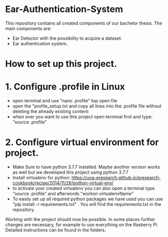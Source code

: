 # Ear-Authentication-System
This repository contains all created components of our bachelor thesis.
The main components are:
- Ear Detector with the possibility to acquire a dataset.
- Ear authentication system.

# How to set up this project.

# 1. Configure .profile in Linux
- open terminal and use "nano .profile" top open file
- open the "profile_setup.txt and copy all lines into the .profile file without deleting the already existing content:
- when ever you want to use this project open terminal first and type: "source .profile"

# 2. Configure virtual environment for project.
- Make Sure to have python 3.7.7 installed. Maybe another version works as well but we developed this project using python 3.7.7
- Install virtualenv for python: https://uoa-eresearch.github.io/eresearch-cookbook/recipe/2014/11/26/python-virtual-env/
- to activate your created virtualenv you can also open a terminal type "source .profile" and afterwords "workon virtualenvName" 
- To easily set up all required python packages we have used you can use "pip install -r requirements.txt" . You will find 
the requirements.txt in the repository.


Working with the project should now be possible. In some places further changes are necessary, for example to use everything on the Rasberry Pi. Detailed instructions can be found in the folders.